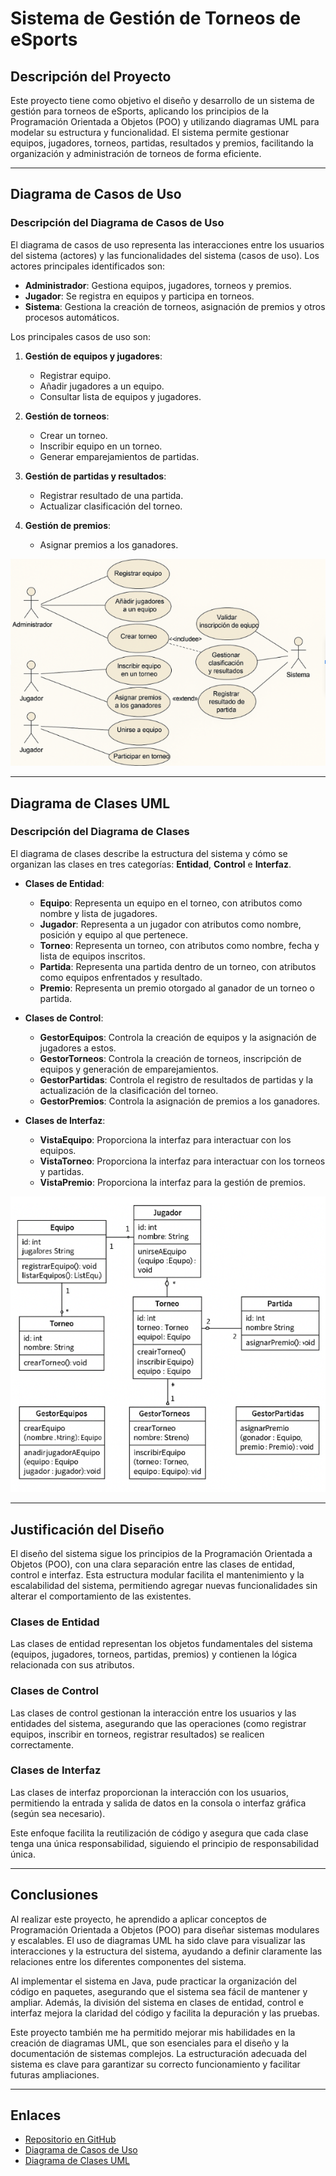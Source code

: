 # Sistema de Gestión de Torneos de eSports

## Descripción del Proyecto

Este proyecto tiene como objetivo el diseño y desarrollo de un sistema de gestión para torneos de eSports, aplicando los principios de la Programación Orientada a Objetos (POO) y utilizando diagramas UML para modelar su estructura y funcionalidad. El sistema permite gestionar equipos, jugadores, torneos, partidas, resultados y premios, facilitando la organización y administración de torneos de forma eficiente.

---

## Diagrama de Casos de Uso

### Descripción del Diagrama de Casos de Uso

El diagrama de casos de uso representa las interacciones entre los usuarios del sistema (actores) y las funcionalidades del sistema (casos de uso). Los actores principales identificados son:

- **Administrador**: Gestiona equipos, jugadores, torneos y premios.
- **Jugador**: Se registra en equipos y participa en torneos.
- **Sistema**: Gestiona la creación de torneos, asignación de premios y otros procesos automáticos.

Los principales casos de uso son:

1. **Gestión de equipos y jugadores**:
    - Registrar equipo.
    - Añadir jugadores a un equipo.
    - Consultar lista de equipos y jugadores.

2. **Gestión de torneos**:
    - Crear un torneo.
    - Inscribir equipo en un torneo.
    - Generar emparejamientos de partidas.

3. **Gestión de partidas y resultados**:
    - Registrar resultado de una partida.
    - Actualizar clasificación del torneo.

4. **Gestión de premios**:
    - Asignar premios a los ganadores.

![Diagrama de Casos de Uso](UML/casos-de-uso.png)

---

## Diagrama de Clases UML

### Descripción del Diagrama de Clases

El diagrama de clases describe la estructura del sistema y cómo se organizan las clases en tres categorías: **Entidad**, **Control** e **Interfaz**.

- **Clases de Entidad**:
    - **Equipo**: Representa un equipo en el torneo, con atributos como nombre y lista de jugadores.
    - **Jugador**: Representa a un jugador con atributos como nombre, posición y equipo al que pertenece.
    - **Torneo**: Representa un torneo, con atributos como nombre, fecha y lista de equipos inscritos.
    - **Partida**: Representa una partida dentro de un torneo, con atributos como equipos enfrentados y resultado.
    - **Premio**: Representa un premio otorgado al ganador de un torneo o partida.

- **Clases de Control**:
    - **GestorEquipos**: Controla la creación de equipos y la asignación de jugadores a estos.
    - **GestorTorneos**: Controla la creación de torneos, inscripción de equipos y generación de emparejamientos.
    - **GestorPartidas**: Controla el registro de resultados de partidas y la actualización de la clasificación del torneo.
    - **GestorPremios**: Controla la asignación de premios a los ganadores.

- **Clases de Interfaz**:
    - **VistaEquipo**: Proporciona la interfaz para interactuar con los equipos.
    - **VistaTorneo**: Proporciona la interfaz para interactuar con los torneos y partidas.
    - **VistaPremio**: Proporciona la interfaz para la gestión de premios.

![Diagrama de Clases UML](UML/clases-uml.png)

---

## Justificación del Diseño

El diseño del sistema sigue los principios de la Programación Orientada a Objetos (POO), con una clara separación entre las clases de entidad, control e interfaz. Esta estructura modular facilita el mantenimiento y la escalabilidad del sistema, permitiendo agregar nuevas funcionalidades sin alterar el comportamiento de las existentes.

### Clases de Entidad
Las clases de entidad representan los objetos fundamentales del sistema (equipos, jugadores, torneos, partidas, premios) y contienen la lógica relacionada con sus atributos.

### Clases de Control
Las clases de control gestionan la interacción entre los usuarios y las entidades del sistema, asegurando que las operaciones (como registrar equipos, inscribir en torneos, registrar resultados) se realicen correctamente.

### Clases de Interfaz
Las clases de interfaz proporcionan la interacción con los usuarios, permitiendo la entrada y salida de datos en la consola o interfaz gráfica (según sea necesario).

Este enfoque facilita la reutilización de código y asegura que cada clase tenga una única responsabilidad, siguiendo el principio de responsabilidad única.

---

## Conclusiones

Al realizar este proyecto, he aprendido a aplicar conceptos de Programación Orientada a Objetos (POO) para diseñar sistemas modulares y escalables. El uso de diagramas UML ha sido clave para visualizar las interacciones y la estructura del sistema, ayudando a definir claramente las relaciones entre los diferentes componentes del sistema.

Al implementar el sistema en Java, pude practicar la organización del código en paquetes, asegurando que el sistema sea fácil de mantener y ampliar. Además, la división del sistema en clases de entidad, control e interfaz mejora la claridad del código y facilita la depuración y las pruebas.

Este proyecto también me ha permitido mejorar mis habilidades en la creación de diagramas UML, que son esenciales para el diseño y la documentación de sistemas complejos. La estructuración adecuada del sistema es clave para garantizar su correcto funcionamiento y facilitar futuras ampliaciones.

---

## Enlaces

- [Repositorio en GitHub](https://github.com/usuario/repositorio)
- [Diagrama de Casos de Uso](ruta/a/diagrama/casos-de-uso.png)
- [Diagrama de Clases UML](ruta/a/diagrama/clases-uml.png)
